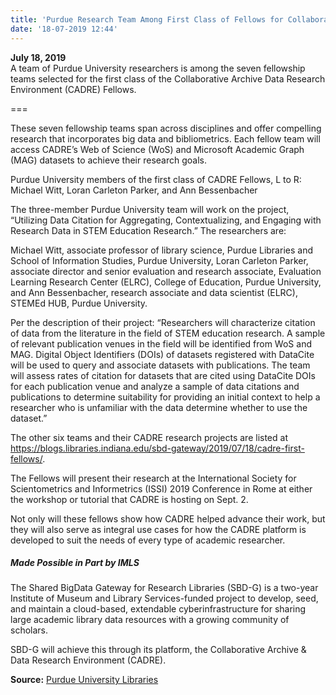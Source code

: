 ```yaml
---
title: 'Purdue Research Team Among First Class of Fellows for Collaborative Archive Data Research Environment (CADRE)'
date: '18-07-2019 12:44'
---
```


**July 18, 2019**  
A team of Purdue University researchers is among the seven fellowship teams selected for the first class of the Collaborative Archive Data Research Environment (CADRE) Fellows.

===

These seven fellowship teams span across disciplines and offer compelling research that incorporates big data and bibliometrics. Each fellow team will access CADRE’s Web of Science (WoS) and Microsoft Academic Graph (MAG) datasets to achieve their research goals.

Purdue University members of the first class of CADRE Fellows, L to R: Michael Witt, Loran Carleton Parker, and Ann Bessenbacher

The three-member Purdue University team will work on the project, “Utilizing Data Citation for Aggregating, Contextualizing, and Engaging with Research Data in STEM Education Research.” The researchers are:

Michael Witt, associate professor of library science, Purdue Libraries and School of Information Studies, Purdue University,
Loran Carleton Parker, associate director and senior evaluation and research associate, Evaluation Learning Research Center (ELRC), College of Education, Purdue University, and
Ann Bessenbacher, research associate and data scientist (ELRC), STEMEd HUB, Purdue University.

Per the description of their project: “Researchers will characterize citation of data from the literature in the field of STEM education research. A sample of relevant publication venues in the field will be identified from WoS and MAG. Digital Object Identifiers (DOIs) of datasets registered with DataCite will be used to query and associate datasets with publications. The team will assess rates of citation for datasets that are cited using DataCite DOIs for each publication venue and analyze a sample of data citations and publications to determine suitability for providing an initial context to help a researcher who is unfamiliar with the data determine whether to use the dataset.”

The other six teams and their CADRE research projects are listed at https://blogs.libraries.indiana.edu/sbd-gateway/2019/07/18/cadre-first-fellows/.

The Fellows will present their research at the International Society for Scientometrics and Informetrics (ISSI) 2019 Conference in Rome at either the workshop or tutorial that CADRE is hosting on Sept. 2.

Not only will these fellows show how CADRE helped advance their work, but they will also serve as integral use cases for how the CADRE platform is developed to suit the needs of every type of academic researcher.

##### Made Possible in Part by IMLS

The Shared BigData Gateway for Research Libraries (SBD-G) is a two-year Institute of Museum and Library Services-funded project to develop, seed, and maintain a cloud-based, extendable cyberinfrastructure for sharing large academic library data resources with a growing community of scholars.

SBD-G will achieve this through its platform, the Collaborative Archive & Data Research Environment (CADRE).

 **Source:** [Purdue University Libraries](http://blogs.lib.purdue.edu/news/2019/07/18/cadre-fellows-purdue/?utm_source=delivra&utm_medium=email&utm_campaign=VOLUMe%20July%202019&utm_id=37745369&dlv-ga-memberid=888511727&utm_term=Purdue+Research+Team+Among+First+Class+of+Fellows+for+Collaborative+Archive+Data+Research+Environment+(CADRE))  